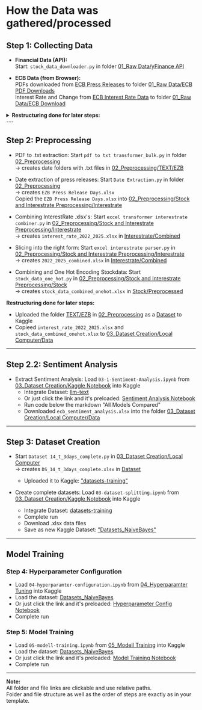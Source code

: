 # How the Data was gathered/processed

## Step 1: Collecting Data

- **Financial Data (API):**  
  Start: `stock_data_downloader.py` in folder [01_Raw Data/yFinance API](01_Raw%20Data/yFinance%20API)

- **ECB Data (from Browser):**  
  PDFs downloaded from [ECB Press Releases](https://www.ecb.europa.eu/press/govcdec/mopo/html/index.en.html) to folder [01_Raw Data/ECB PDF Downloads](01_Raw%20Data/ECB%20PDF%20Downloads)  
  Interest Rate and Change from [ECB Interest Rate Data](https://data.ecb.europa.eu/data/datasets/FM/FM.B.U2.EUR.4F.KR.DFR.LEV) to folder [01_Raw Data/ECB Download](01_Raw%20Data/ECB%20Download)

<details>
<summary><strong>Restructuring done for later steps:</strong></summary> 
- Interest Rate and Change .xlsx files copied to: [02_Preprocessing/Stock and Interestrate Preprocessing/Interestrate/Raw](02_Preprocessing/Stock%20and%20Interestrate%20Preprocessing/Interestrate/Raw)  
- `Stock_data.xlsx` copied to: [02_Preprocessing/Stock and Interestrate Preprocessing/Stock/Raw](02_Preprocessing/Stock%20and%20Interestrate%20Preprocessing/Stock/Raw)  
- PDFs copied to: [02_Preprocessing/PDF/EZB](02_Preprocessing/PDF/EZB)
</details>
---

## Step 2: Preprocessing

- PDF to .txt extraction: Start `pdf to txt transformer_bulk.py` in folder [02_Preprocessing](02_Preprocessing)  
  -> creates  date folders with .txt files in [02_Preprocessing/TEXT/EZB](02_Preprocessing/TEXT/EZB)

- Date extraction of press releases: Start `Date Extraction.py` in folder [02_Preprocessing](02_Preprocessing)  
  -> creates  `EZB Press Release Days.xlsx`  
  Copied the `EZB Press Release Days.xlsx` into [02_Preprocessing/Stock and Interestrate Preprocessing/Interestrate](02_Preprocessing/Stock%20and%20Interestrate%20Preprocessing/Interestrate)

- Combining InterestRate .xlsx's: Start `excel transformer interestrate combiner.py` in [02_Preprocessing/Stock and Interestrate Preprocessing/Interestrate](02_Preprocessing/Stock%20and%20Interestrate%20Preprocessing/Interestrate)  
  -> creates  `interest_rate_2022_2025.xlsx` in [Interestrate/Combined](02_Preprocessing/Stock%20and%20Interestrate%20Preprocessing/Interestrate/Combined)

- Slicing into the right form: Start `excel interestrate parser.py` in [02_Preprocessing/Stock and Interestrate Preprocessing/Interestrate](02_Preprocessing/Stock%20and%20Interestrate%20Preprocessing/Interestrate)  
  -> creates  `2022_2025_combined.xlsx` in [Interestrate/Combined](02_Preprocessing/Stock%20and%20Interestrate%20Preprocessing/Interestrate/Combined)

- Combining and One Hot Encoding Stockdata: Start `stock_data_one_hot.py` in [02_Preprocessing/Stock and Interestrate Preprocessing/Stock](02_Preprocessing/Stock%20and%20Interestrate%20Preprocessing/Stock)  
  -> creates  `stock_data_combined_onehot.xlsx` in [Stock/Preprocessed](02_Preprocessing/Stock%20and%20Interestrate%20Preprocessing/Stock/Preprocessed)

**Restructuring done for later steps:**  
- Uploaded the folder [TEXT/EZB](02_Preprocessing/TEXT/EZB) in [02_Preprocessing](02_Preprocessing) as a [Dataset](https://kaggle.com/datasets/7c259f2a2bfe3bc39138ff3856969397cd09f498515434bb2459e8b512711e2c) to Kaggle
- Copieed `interest_rate_2022_2025.xlsx` and `stock_data_combined_onehot.xlsx` to [03_Dataset Creation/Local Computer/Data](03_Dataset%20Creation/Local%20Computer/Data)

---

## Step 2.2: Sentiment Analysis

- Extract Sentiment Analysis: Load `03-1-Sentiment-Analysis.ipynb` from [03_Dataset Creation/Kaggle Notebook](03_Dataset%20Creation/Kaggle%20Notebook) into Kaggle  
  - Integrate Dataset: [llm-text](https://kaggle.com/datasets/7c259f2a2bfe3bc39138ff3856969397cd09f498515434bb2459e8b512711e2c)  
  - Or just click the link and it's preloaded: [Sentiment Analysis Notebook](https://www.kaggle.com/code/aarongresser/03-1-sentiment-analysis)  
  - Run code below the markdown "All Models Compared"  
  - Downloaded `ecb_sentiment_analysis.xlsx` into the folder [03_Dataset Creation/Local Computer/Data](03_Dataset%20Creation/Local%20Computer/Data)

---

## Step 3: Dataset Creation

- Start `Dataset 14_t_3days_complete.py` in [03_Dataset Creation/Local Computer](03_Dataset%20Creation/Local%20Computer)  
  -> creates  `DS_14_t_3days_complete.xlsx` in [Dataset](03_Dataset%20Creation/Local%20Computer/Dataset)  
  - Uploaded it to Kaggle: ["datasets-training"](https://kaggle.com/datasets/c2a9858f6f6f4277ca02bb2c06efe9efd659b999021aa1b4a76253c1877ea9ef)

- Create complete datasets: Load `03-dataset-splitting.ipynb` from [03_Dataset Creation/Kaggle Notebook](03_Dataset%20Creation/Kaggle%20Notebook) into Kaggle  
  - Integrate Dataset: [datasets-training](https://kaggle.com/datasets/c2a9858f6f6f4277ca02bb2c06efe9efd659b999021aa1b4a76253c1877ea9ef)  
  - Complete run  
  - Download .xlsx data files 
  - Save as new Kaggle Dataset: ["Datasets_NaiveBayes"](https://kaggle.com/datasets/8b0f9663f57b56f070d7635f52d0f2629b0aa6f3a9678d3454d8355580490204)  

---

## Model Training

### Step 4: Hyperparameter Configuration

- Load `04-hyperparamter-configuration.ipynb` from [04_Hyperparamter Tuning](04_Hyperparamter%20Tuning) into Kaggle  
- Load the dataset: [Datasets_NaiveBayes](https://kaggle.com/datasets/8b0f9663f57b56f070d7635f52d0f2629b0aa6f3a9678d3454d8355580490204)  
- Or just click the link and it's preloaded: [Hyperparameter Config Notebook](https://www.kaggle.com/code/aarongresser/04-hyperparamter-configuration)  
- Complete run

### Step 5: Model Training

- Load `05-modell-training.ipynb` from [05_Modell Training](05_Modell%20Training) into Kaggle  
- Load the dataset: [Datasets_NaiveBayes](https://kaggle.com/datasets/8b0f9663f57b56f070d7635f52d0f2629b0aa6f3a9678d3454d8355580490204)
- Or just click the link and it's preloaded: [Model Training Notebook](https://www.kaggle.com/code/aarongresser/05-modell-training)  
- Complete run

---

**Note:**  
All folder and file links are clickable and use relative paths.  
Folder and file structure as well as the order of steps are exactly as in your template.
```
